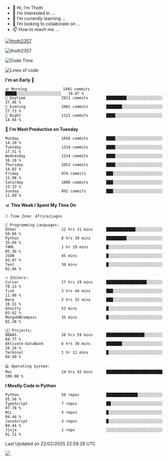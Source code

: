 <!---
thoth2357/thoth2357 is a ✨ special ✨ repository because its `README.md` (this file) appears on your GitHub profile.
You can click the Preview link to take a look at your changes.
--->

- 👋 Hi, I’m Thoth
- 👀 I’m interested in ...
- 🌱 I’m currently learning ...
- 💞️ I’m looking to collaborate on ...
- 📫 How to reach me ...


<p align="left"> <a href="https://github.com/ryo-ma/github-profile-trophy"><img src="https://github-profile-trophy.vercel.app/?username=thoth2357&theme=gruvbox&no-bg=true&no-frame=false&title=MultiLanguage,Commits,Repositories,Stars,Followers,PullRequest,Reviews,Issues" alt="thoth2357" /></a> </p>

<p align="left"> <img src="https://komarev.com/ghpvc/?username=thoth2357&label=Profile%20views&color=0e75b6&style=flat" alt="thoth2357" /> </p>

<!--START_SECTION:waka-->
![Code Time](http://img.shields.io/badge/Code%20Time-3%2C255%20hrs%2036%20mins-blue)

![Lines of code](https://img.shields.io/badge/From%20Hello%20World%20I%27ve%20Written-30.9%20million%20lines%20of%20code-blue)

**I'm an Early 🐤** 

```text
🌞 Morning                1491 commits        █████░░░░░░░░░░░░░░░░░░░░   19.87 % 
🌆 Daytime                2811 commits        █████████░░░░░░░░░░░░░░░░   37.46 % 
🌃 Evening                2081 commits        ███████░░░░░░░░░░░░░░░░░░   27.73 % 
🌙 Night                  1121 commits        ████░░░░░░░░░░░░░░░░░░░░░   14.94 % 
```
📅 **I'm Most Productive on Tuesday** 

```text
Monday                   1058 commits        ████░░░░░░░░░░░░░░░░░░░░░   14.10 % 
Tuesday                  1314 commits        ████░░░░░░░░░░░░░░░░░░░░░   17.51 % 
Wednesday                1214 commits        ████░░░░░░░░░░░░░░░░░░░░░   16.18 % 
Thursday                 1052 commits        ████░░░░░░░░░░░░░░░░░░░░░   14.02 % 
Friday                   974 commits         ███░░░░░░░░░░░░░░░░░░░░░░   12.98 % 
Saturday                 1000 commits        ███░░░░░░░░░░░░░░░░░░░░░░   13.33 % 
Sunday                   892 commits         ███░░░░░░░░░░░░░░░░░░░░░░   11.89 % 
```


📊 **This Week I Spent My Time On** 

```text
🕑︎ Time Zone: Africa/Lagos

💬 Programming Languages: 
Other                    12 hrs 31 mins      █████████████░░░░░░░░░░░░   50.66 % 
Python                   8 hrs 39 mins       █████████░░░░░░░░░░░░░░░░   35.04 % 
YAML                     1 hr 19 mins        █░░░░░░░░░░░░░░░░░░░░░░░░   05.36 % 
JSON                     45 mins             █░░░░░░░░░░░░░░░░░░░░░░░░   03.07 % 
Text                     30 mins             █░░░░░░░░░░░░░░░░░░░░░░░░   02.06 % 

🔥 Editors: 
Cursor                   17 hrs 19 mins      ██████████████████░░░░░░░   70.13 % 
fish                     2 hrs 44 mins       ███░░░░░░░░░░░░░░░░░░░░░░   11.06 % 
Warp                     2 hrs 32 mins       ███░░░░░░░░░░░░░░░░░░░░░░   10.31 % 
Ghostty                  53 mins             █░░░░░░░░░░░░░░░░░░░░░░░░   03.62 % 
MongoDBCompass           35 mins             █░░░░░░░░░░░░░░░░░░░░░░░░   02.38 % 

🐱‍💻 Projects: 
BRAAS                    16 hrs 59 mins      █████████████████░░░░░░░░   68.77 % 
Aktivate-DataBank        6 hrs 30 mins       ███████░░░░░░░░░░░░░░░░░░   26.34 % 
Terminal                 1 hr 12 mins        █░░░░░░░░░░░░░░░░░░░░░░░░   04.89 % 

💻 Operating System: 
Mac                      24 hrs 42 mins      █████████████████████████   100.00 % 
```

**I Mostly Code in Python** 

```text
Python                   50 repos            ██████████████░░░░░░░░░░░   55.56 % 
TypeScript               7 repos             ██░░░░░░░░░░░░░░░░░░░░░░░   07.78 % 
HCL                      4 repos             █░░░░░░░░░░░░░░░░░░░░░░░░   04.44 % 
JavaScript               4 repos             █░░░░░░░░░░░░░░░░░░░░░░░░   04.44 % 
Jinja                    1 repo              ░░░░░░░░░░░░░░░░░░░░░░░░░   01.11 % 
```




 Last Updated on 22/02/2025 22:58:28 UTC
<!--END_SECTION:waka-->
<!--![](http://github-profile-summary-cards.vercel.app/api/cards/profile-details?username=thoth2357&theme=2077)

![](http://github-profile-summary-cards.vercel.app/api/cards/stats?username=thoth2357&theme=2077)![](http://github-profile-summary-cards.vercel.app/api/cards/productive-time?username=thoth2357&theme=2077&utcOffset=8) -->
<img src="https://t.bkit.co/w_6789c39040b80.gif" />
